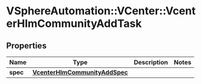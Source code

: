 # VSphereAutomation::VCenter::VcenterHlmCommunityAddTask

## Properties
Name | Type | Description | Notes
------------ | ------------- | ------------- | -------------
**spec** | [**VcenterHlmCommunityAddSpec**](VcenterHlmCommunityAddSpec.md) |  | 


